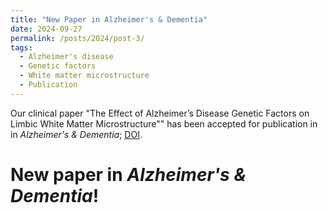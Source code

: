 ```yaml
---
title: "New Paper in Alzheimer's & Dementia"
date: 2024-09-27
permalink: /posts/2024/post-3/
tags:
  - Alzheimer's disease
  - Genetic factors
  - White matter microstructure 
  - Publication 
---
```


Our clinical paper "The Effect of Alzheimer’s Disease Genetic Factors on Limbic White Matter Microstructure"" has been accepted for publication in in *Alzheimer's & Dementia*; [DOI](https://doi.org/10.1002/alz.70130). 

New paper in *Alzheimer's & Dementia*!
=====

